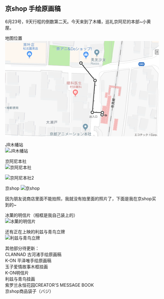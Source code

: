 ## 京shop 手绘原画稿
6月23号，9天行程的倒数第二天。今天来到了木幡，巡礼京阿尼的本部~小黄屋。  

地图位置  
![地图位置](image/kyoani_shop/地图位置.png) 
  
JR木幡站  
![JR木幡站](http://wx3.sinaimg.cn/large/6155fdddgy1fssi6uvqj6j23uk2kdkjt.jpg) 
  
京阿尼本社  
![京阿尼本社](http://wx3.sinaimg.cn/large/6155fdddgy1fssi6qgowrj23vc2kw4qy.jpg)   
  
![京阿尼本社2](http://wx4.sinaimg.cn/large/6155fdddgy1fssi6mozapj23vc2kwqvd.jpg)   
  
京shop
![京shop](http://wx3.sinaimg.cn/large/6155fdddgy1fssi6j14d2j24002czkjt.jpg)   

因为朋友说商店里面不能拍照，我就没有拍里面的照片了，下面是我在京shop买到的~  
  
冰菓的明信片（相框是我自己装上的）   
![冰菓的明信片](http://wx3.sinaimg.cn/large/6155fdddgy1fssi6gd799j22iq1jyqv7.jpg)   
  
还有正在上映的利兹与青鸟立牌  
![利兹与青鸟立牌](http://wx3.sinaimg.cn/large/6155fdddgy1fssi6s8a3dj21mg2fqkjn.jpg)   
  
其他部分待更新：  
CLANNAD 古河渚手绘原画稿  
K-ON 平泽唯手绘原画稿  
玉子爱情故事木框挂画  
K-ON明信片  
利兹与青鸟挂画  
紫罗兰永恒花园CREATOR'S MESSAGE BOOK    
京shop商品袋子（バジ）  

